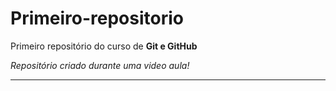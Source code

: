 # Primeiro-repositorio
 Primeiro repositório do curso de **Git e GitHub**

 _Repositório criado durante uma video aula!_
 ***
